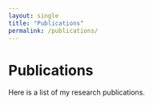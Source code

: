 ```yaml
---
layout: single
title: "Publications"
permalink: /publications/
---
```

# Publications

Here is a list of my research publications.

